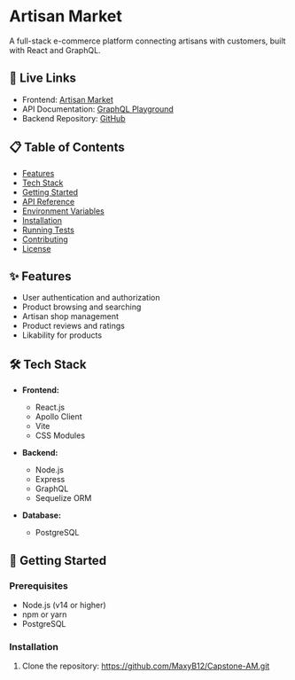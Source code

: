 # Artisan Market

A full-stack e-commerce platform connecting artisans with customers, built with React and GraphQL.

## 🔗 Live Links

- Frontend: [Artisan Market](http://localhost:5173/)
- API Documentation: [GraphQL Playground](http://localhost:5001/graphql)
- Backend Repository: [GitHub](https://github.com/MaxyB12/artisan-market)

## 📋 Table of Contents

- [Features](#features)
- [Tech Stack](#tech-stack)
- [Getting Started](#getting-started)
- [API Reference](#api-reference)
- [Environment Variables](#environment-variables)
- [Installation](#installation)
- [Running Tests](#running-tests)
- [Contributing](#contributing)
- [License](#license)

## ✨ Features

- User authentication and authorization
- Product browsing and searching
- Artisan shop management
- Product reviews and ratings
- Likability for products

## 🛠 Tech Stack

- **Frontend:**
  - React.js
  - Apollo Client
  - Vite
  - CSS Modules

- **Backend:**
  - Node.js
  - Express
  - GraphQL
  - Sequelize ORM

- **Database:**
  - PostgreSQL

## 🚀 Getting Started

### Prerequisites

- Node.js (v14 or higher)
- npm or yarn
- PostgreSQL

### Installation

1. Clone the repository:
https://github.com/MaxyB12/Capstone-AM.git